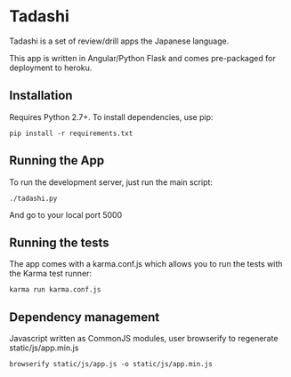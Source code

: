 # Tadashi

Tadashi is a set of review/drill apps the Japanese language.

This app is written in Angular/Python Flask and comes pre-packaged for deployment to heroku.

## Installation

Requires Python 2.7+. To install dependencies, use pip:

    pip install -r requirements.txt

## Running the App

To run the development server, just run the main script:

    ./tadashi.py

And go to your local port 5000

## Running the tests

The app comes with a karma.conf.js which allows you to run the tests with the Karma test runner:

    karma run karma.conf.js

## Dependency management

Javascript written as CommonJS modules, user browserify to regenerate static/js/app.min.js

    browserify static/js/app.js -o static/js/app.min.js

